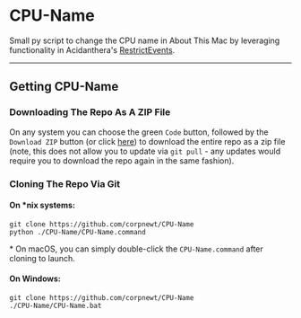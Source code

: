 # CPU-Name
Small py script to change the CPU name in About This Mac by leveraging functionality in Acidanthera's [RestrictEvents](https://github.com/acidanthera/RestrictEvents).

***

## Getting CPU-Name

### Downloading The Repo As A ZIP File

On any system you can choose the green `Code` button, followed by the `Download ZIP` button (or click [here](https://github.com/corpnewt/CPU-Name/archive/refs/heads/master.zip)) to download the entire repo as a zip file (note, this does not allow you to update via `git pull` - any updates would require you to download the repo again in the same fashion).

### Cloning The Repo Via Git

#### On *nix systems:

```
git clone https://github.com/corpnewt/CPU-Name
python ./CPU-Name/CPU-Name.command
```

\* On macOS, you can simply double-click the `CPU-Name.command` after cloning to launch.

#### On Windows:

```
git clone https://github.com/corpnewt/CPU-Name
./CPU-Name/CPU-Name.bat
```
